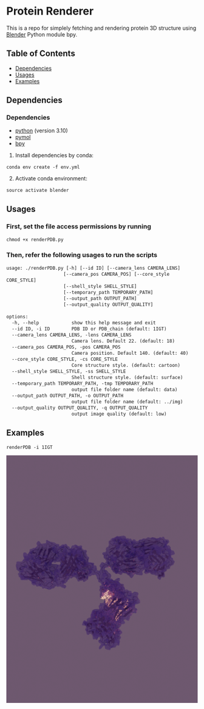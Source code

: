 # Protein Renderer
This is a repo for simplely fetching and rendering protein 3D structure using [Blender](https://www.blender.org/) Python module bpy.

## Table of Contents
- [Dependencies](#dependencies)
- [Usages](#usages)
- [Examples](#examples)

## Dependencies
### Dependencies ###
* [python](https://www.python.org/) (version 3.10)
* [pymol](https://pymol.org/2/)
* [bpy](https://docs.blender.org/api/current/info_quickstart.html)

1. Install dependencies by conda:   
```
conda env create -f env.yml
```   
2. Activate conda environment:   
```
source activate blender
```

## Usages
### First, set the file access permissions by running ###
```
chmod +x renderPDB.py
```
### Then, refer the following usages to run the scripts ###
```
usage: ./renderPDB.py [-h] [--id ID] [--camera_lens CAMERA_LENS]
                     [--camera_pos CAMERA_POS] [--core_style CORE_STYLE]
                     [--shell_style SHELL_STYLE]
                     [--temporary_path TEMPORARY_PATH]
                     [--output_path OUTPUT_PATH]
                     [--output_quality OUTPUT_QUALITY]

options:
  -h, --help            show this help message and exit
  --id ID, -i ID        PDB ID or PDB_chain (default: 1IGT)
  --camera_lens CAMERA_LENS, -lens CAMERA_LENS
                        Camera lens. Default 22. (default: 18)
  --camera_pos CAMERA_POS, -pos CAMERA_POS
                        Camera position. Default 140. (default: 40)
  --core_style CORE_STYLE, -cs CORE_STYLE
                        Core structure style. (default: cartoon)
  --shell_style SHELL_STYLE, -ss SHELL_STYLE
                        Shell structure style. (default: surface)
  --temporary_path TEMPORARY_PATH, -tmp TEMPORARY_PATH
                        output file folder name (default: data)
  --output_path OUTPUT_PATH, -o OUTPUT_PATH
                        output file folder name (default: ../img)
  --output_quality OUTPUT_QUALITY, -q OUTPUT_QUALITY
                        output image quality (default: low)
```   

## Examples

```
renderPDB -i 1IGT
```

![1IGT](/img/1IGT_style1_1.png)
